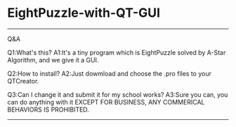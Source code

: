 # EightPuzzle-with-QT-GUI
------------------------------------------------------------------------------------------------------------------------------
Q&A

Q1:What's this?
A1:It's a tiny program which is EightPuzzle solved by A-Star Algorithm, and we give it a GUI.

Q2:How to install?
A2:Just dowmload and choose the .pro files to your QTCreator.

Q3:Can I change it and submit it for my school works?
A3:Sure you can, you can do anything with it EXCEPT FOR BUSINESS, ANY COMMERICAL BEHAVIORS IS PROHIBITED.

------------------------------------------------------------------------------------------------------------------------------

